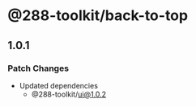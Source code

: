 # @288-toolkit/back-to-top

## 1.0.1

### Patch Changes

- Updated dependencies
  - @288-toolkit/ui@1.0.2
